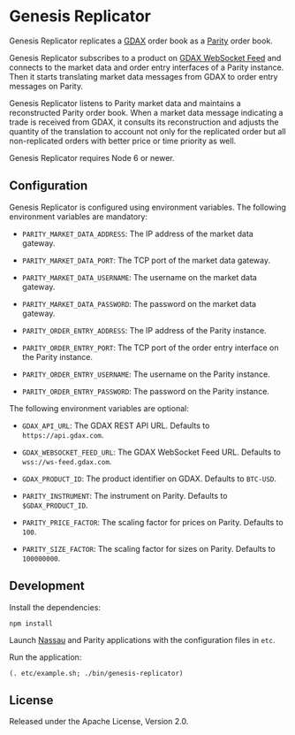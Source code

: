 # Genesis Replicator

Genesis Replicator replicates a [GDAX][] order book as a [Parity][] order
book.

  [GDAX]: https://www.gdax.com
  [Parity]: https://github.com/paritytrading/parity

Genesis Replicator subscribes to a product on [GDAX WebSocket Feed][] and
connects to the market data and order entry interfaces of a Parity instance.
Then it starts translating market data messages from GDAX to order entry
messages on Parity.

  [GDAX WebSocket Feed]: https://docs.gdax.com/#websocket-feed

Genesis Replicator listens to Parity market data and maintains a reconstructed
Parity order book. When a market data message indicating a trade is received
from GDAX, it consults its reconstruction and adjusts the quantity of the
translation to account not only for the replicated order but all non-replicated
orders with better price or time priority as well.

Genesis Replicator requires Node 6 or newer.

## Configuration

Genesis Replicator is configured using environment variables. The following
environment variables are mandatory:

- `PARITY_MARKET_DATA_ADDRESS`: The IP address of the market data gateway.

- `PARITY_MARKET_DATA_PORT`: The TCP port of the market data gateway.

- `PARITY_MARKET_DATA_USERNAME`: The username on the market data gateway.

- `PARITY_MARKET_DATA_PASSWORD`: The password on the market data gateway.

- `PARITY_ORDER_ENTRY_ADDRESS`: The IP address of the Parity instance.

- `PARITY_ORDER_ENTRY_PORT`: The TCP port of the order entry interface on the
  Parity instance.

- `PARITY_ORDER_ENTRY_USERNAME`: The username on the Parity instance.

- `PARITY_ORDER_ENTRY_PASSWORD`: The password on the Parity instance.

The following environment variables are optional:

- `GDAX_API_URL`: The GDAX REST API URL. Defaults to `https://api.gdax.com`.

- `GDAX_WEBSOCKET_FEED_URL`: The GDAX WebSocket Feed URL. Defaults to
  `wss://ws-feed.gdax.com`.

- `GDAX_PRODUCT_ID`: The product identifier on GDAX. Defaults to `BTC-USD`.

- `PARITY_INSTRUMENT`: The instrument on Parity. Defaults to `$GDAX_PRODUCT_ID`.

- `PARITY_PRICE_FACTOR`: The scaling factor for prices on Parity. Defaults to
  `100`.

- `PARITY_SIZE_FACTOR`: The scaling factor for sizes on Parity. Defaults to
  `100000000`.

## Development

Install the dependencies:

```
npm install
```

Launch [Nassau][] and Parity applications with the configuration files in `etc`.

  [Nassau]: https://github.com/paritytrading/nassau

Run the application:

```
(. etc/example.sh; ./bin/genesis-replicator)
```

## License

Released under the Apache License, Version 2.0.
